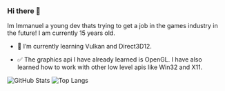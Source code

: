 ### Hi there 👋

Im Immanuel a young dev thats trying to get a job in the games industry in the future! I am currently 15 years old.

- 🌱 I’m currently learning Vulkan and Direct3D12.

- ✅ The graphics api I have already learned is OpenGL. I have also learned how to work with other low level apis like Win32 and X11.


![GitHub Stats](https://github-readme-stats.vercel.app/api?username=Immanuel-C&theme=radical)
![Top Langs](https://github-readme-stats.vercel.app/api/top-langs/?username=Immanuel-C&theme=radical)
